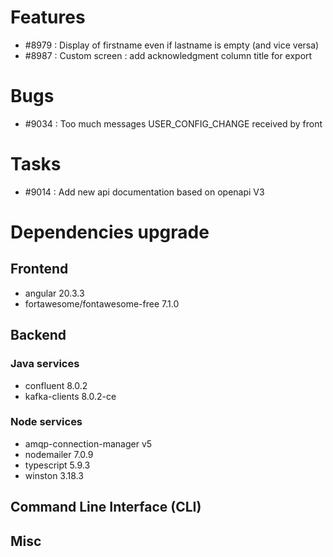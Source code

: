 
# Features

- #8979 : Display of firstname even if lastname is empty (and vice versa)
- #8987 : Custom screen : add acknowledgment column title for export 

# Bugs

- #9034 : Too much messages USER_CONFIG_CHANGE received by front


# Tasks

- #9014 : Add new api documentation based on openapi V3

  
# Dependencies upgrade

## Frontend

- angular 20.3.3
- fortawesome/fontawesome-free 7.1.0

## Backend 


### Java services 

- confluent 8.0.2
- kafka-clients 8.0.2-ce

  
### Node services

- amqp-connection-manager v5
- nodemailer 7.0.9
- typescript 5.9.3
- winston 3.18.3


## Command Line Interface (CLI)


## Misc





